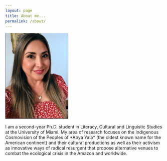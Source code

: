 ```yaml
---
layout: page
title: About me...
permalink: /about/
---
```


<div class="row">
  <div class="col-md-6">
    <img src="/images/Luli.png" alt="Luli Schmader" class="img-fluid">
  </div>
  <div class="col-md-6">
    <div>
      <p>I am a second-year Ph.D. student in Literacy, Cultural and Linguistic Studies at the University of Miami. My area of research focuses on the Indigenous Cosmovision of the Peoples of *Abya Yala* (the oldest known name for the American continent) and their cultural productions as well as their activism as innovative ways of radical resurgent that propose alternative venues to combat the ecological crisis in the Amazon and worldwide.</p>
    </div>
  </div>
</div>
